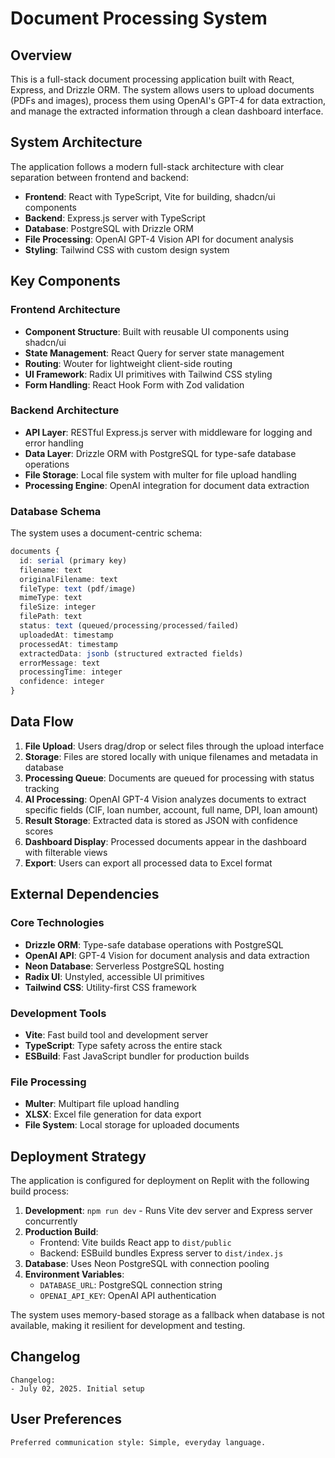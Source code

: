 # Document Processing System

## Overview

This is a full-stack document processing application built with React, Express, and Drizzle ORM. The system allows users to upload documents (PDFs and images), process them using OpenAI's GPT-4 for data extraction, and manage the extracted information through a clean dashboard interface.

## System Architecture

The application follows a modern full-stack architecture with clear separation between frontend and backend:

- **Frontend**: React with TypeScript, Vite for building, shadcn/ui components
- **Backend**: Express.js server with TypeScript
- **Database**: PostgreSQL with Drizzle ORM
- **File Processing**: OpenAI GPT-4 Vision API for document analysis
- **Styling**: Tailwind CSS with custom design system

## Key Components

### Frontend Architecture
- **Component Structure**: Built with reusable UI components using shadcn/ui
- **State Management**: React Query for server state management
- **Routing**: Wouter for lightweight client-side routing
- **UI Framework**: Radix UI primitives with Tailwind CSS styling
- **Form Handling**: React Hook Form with Zod validation

### Backend Architecture
- **API Layer**: RESTful Express.js server with middleware for logging and error handling
- **Data Layer**: Drizzle ORM with PostgreSQL for type-safe database operations
- **File Storage**: Local file system with multer for file upload handling
- **Processing Engine**: OpenAI integration for document data extraction

### Database Schema
The system uses a document-centric schema:

```typescript
documents {
  id: serial (primary key)
  filename: text
  originalFilename: text
  fileType: text (pdf/image)
  mimeType: text
  fileSize: integer
  filePath: text
  status: text (queued/processing/processed/failed)
  uploadedAt: timestamp
  processedAt: timestamp
  extractedData: jsonb (structured extracted fields)
  errorMessage: text
  processingTime: integer
  confidence: integer
}
```

## Data Flow

1. **File Upload**: Users drag/drop or select files through the upload interface
2. **Storage**: Files are stored locally with unique filenames and metadata in database
3. **Processing Queue**: Documents are queued for processing with status tracking
4. **AI Processing**: OpenAI GPT-4 Vision analyzes documents to extract specific fields (CIF, loan number, account, full name, DPI, loan amount)
5. **Result Storage**: Extracted data is stored as JSON with confidence scores
6. **Dashboard Display**: Processed documents appear in the dashboard with filterable views
7. **Export**: Users can export all processed data to Excel format

## External Dependencies

### Core Technologies
- **Drizzle ORM**: Type-safe database operations with PostgreSQL
- **OpenAI API**: GPT-4 Vision for document analysis and data extraction
- **Neon Database**: Serverless PostgreSQL hosting
- **Radix UI**: Unstyled, accessible UI primitives
- **Tailwind CSS**: Utility-first CSS framework

### Development Tools
- **Vite**: Fast build tool and development server
- **TypeScript**: Type safety across the entire stack
- **ESBuild**: Fast JavaScript bundler for production builds

### File Processing
- **Multer**: Multipart file upload handling
- **XLSX**: Excel file generation for data export
- **File System**: Local storage for uploaded documents

## Deployment Strategy

The application is configured for deployment on Replit with the following build process:

1. **Development**: `npm run dev` - Runs Vite dev server and Express server concurrently
2. **Production Build**: 
   - Frontend: Vite builds React app to `dist/public`
   - Backend: ESBuild bundles Express server to `dist/index.js`
3. **Database**: Uses Neon PostgreSQL with connection pooling
4. **Environment Variables**: 
   - `DATABASE_URL`: PostgreSQL connection string
   - `OPENAI_API_KEY`: OpenAI API authentication

The system uses memory-based storage as a fallback when database is not available, making it resilient for development and testing.

## Changelog

```
Changelog:
- July 02, 2025. Initial setup
```

## User Preferences

```
Preferred communication style: Simple, everyday language.
```